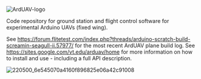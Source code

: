 ![ArdUAV-logo](https://user-images.githubusercontent.com/20977405/64482538-a514ae00-d1c1-11e9-998e-7d2a7c17db61.png)

Code repository for ground station and flight control software for experimental Arduino UAVs (fixed wing).

See https://forum.flitetest.com/index.php?threads/arduino-scratch-build-screamin-seagull-ii.57977/ for the most recent ArdUAV plane build log.
See https://sites.google.com/vt.edu/arduav/home for more information on how to install and use - including a full API description.

![220500_6e545070a4160f896825e06a42c91008](https://user-images.githubusercontent.com/20977405/56856999-49920400-6935-11e9-973e-fa402c1bb689.jpg)
